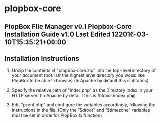 # plopbox-core
PlopBox File Manager v0.1
Plopbox-Core Installation Guide v1.0
Last Edited 122016-03-10T15:35:21+00:00
-

## Installation Instructions

 1. Unzip the contents of "plopbox-core.zip" into the top-level directory of your document root.
(Or the highest level directory you would like PlopBox to be able to browse)
(In Apache by default this is /htdocs)

 2. Specify the relative path of "index.php" as the Directory Index in your HTTP server.
(In Apache by default this is /htdocs/index.php)

 3. Edit "pconf.php" and configure the variables accordingly, following the instructions in the file.
(Only the "$droot" and "$timezone" variables must be set in order for PlopBox to function)
